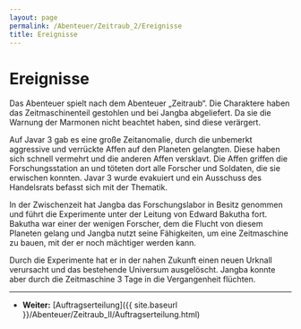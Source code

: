 ```yaml
---
layout: page
permalink: /Abenteuer/Zeitraub_2/Ereignisse
title: Ereignisse
---
```


# Ereignisse

Das Abenteuer spielt nach dem Abenteuer „Zeitraub“. Die Charaktere haben das Zeitmaschinenteil gestohlen und bei Jangba abgeliefert. Da sie die Warnung der Marmonen nicht beachtet haben, sind diese verärgert.

Auf Javar 3 gab es eine große Zeitanomalie, durch die unbemerkt aggressive und verrückte Affen auf den Planeten gelangten. Diese haben sich schnell vermehrt und die anderen Affen versklavt. Die Affen griffen die Forschungsstation an und töteten dort alle Forscher und Soldaten, die sie erwischen konnten. Javar 3 wurde evakuiert und ein Ausschuss des Handelsrats befasst sich mit der Thematik.

In der Zwischenzeit hat Jangba das Forschungslabor in Besitz genommen und führt die Experimente unter der Leitung von Edward Bakutha fort. Bakutha war einer der wenigen Forscher, dem die Flucht von diesem Planeten gelang und Jangba nutzt seine Fähigkeiten, um eine Zeitmaschine zu bauen, mit der er noch mächtiger werden kann.

Durch die Experimente hat er in der nahen Zukunft einen neuen Urknall verursacht und das bestehende Universum ausgelöscht. Jangba konnte aber durch die Zeitmaschine 3 Tage in die Vergangenheit flüchten.

***

- **Weiter:** [Auftragserteilung]({{ site.baseurl }}/Abenteuer/Zeitraub_II/Auftragserteilung.html)
